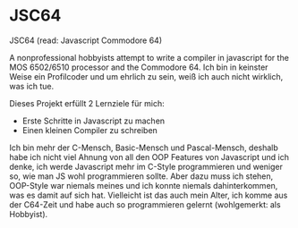 # JSC64
JSC64 (read: Javascript Commodore 64)

A nonprofessional hobbyists attempt to write a compiler in javascript for the MOS 6502/6510 processor and the Commodore 64.
Ich bin in keinster Weise ein Profilcoder und um ehrlich zu sein, weiß ich auch nicht wirklich, was ich tue.

Dieses Projekt erfüllt 2 Lernziele für mich:
- Erste Schritte in Javascript zu machen
- Einen kleinen Compiler zu schreiben

Ich bin mehr der C-Mensch, Basic-Mensch und Pascal-Mensch, deshalb habe ich nicht viel Ahnung von all den OOP Features von Javascript und ich denke, ich werde Javascript mehr im C-Style programmieren und weniger so, wie man JS wohl programmieren sollte.
Aber dazu muss ich stehen, OOP-Style war niemals meines und ich konnte niemals dahinterkommen, was es damit auf sich hat.
Vielleicht ist das auch mein Alter, ich komme aus der C64-Zeit und habe auch so programmieren gelernt (wohlgemerkt: als Hobbyist).




